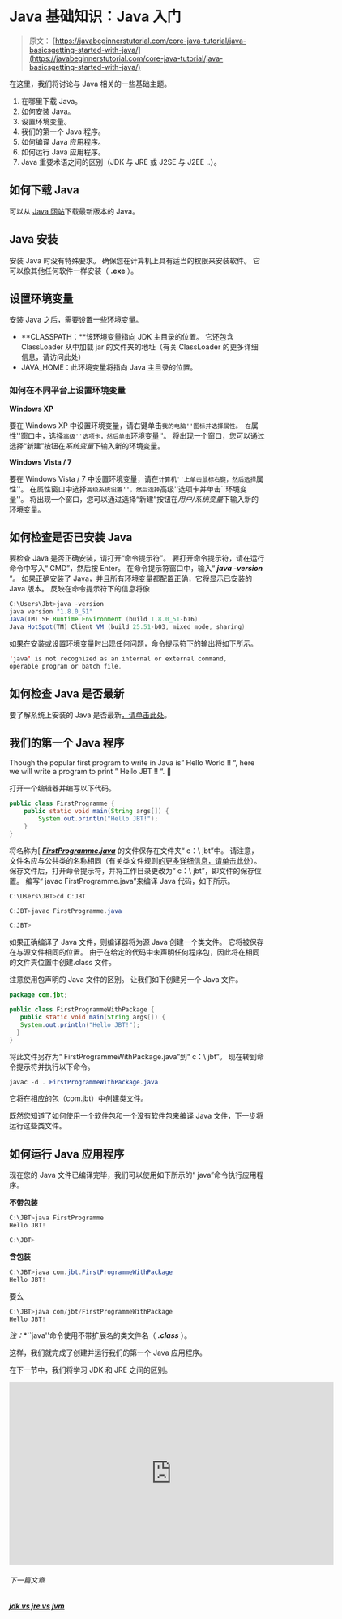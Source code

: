 # Java 基础知识：Java 入门

> 原文： [https://javabeginnerstutorial.com/core-java-tutorial/java-basicsgetting-started-with-java/](https://javabeginnerstutorial.com/core-java-tutorial/java-basicsgetting-started-with-java/)

在这里，我们将讨论与 Java 相关的一些基础主题。

1.  在哪里下载 Java。
2.  如何安装 Java。
3.  设置环境变量。
4.  我们的第一个 Java 程序。
5.  如何编译 Java 应用程序。
6.  如何运行 Java 应用程序。
7.  Java 重要术语之间的区别（JDK 与 JRE 或 J2SE 与 J2EE ..）。

## 如何下载 Java

可以从 [Java 网站](http://www.oracle.com/technetwork/java/javase/downloads/jdk8-downloads-2133151.html)下载最新版本的 Java。

## Java 安装

安装 Java 时没有特殊要求。 确保您在计算机上具有适当的权限来安装软件。 它可以像其他任何软件一样安装（ **.exe** ）。

## 设置环境变量

安装 Java 之后，需要设置一些环境变量。

*   **CLASSPATH：**该环境变量指向 JDK 主目录的位置。 它还包含 ClassLoader 从中加载 jar 的文件夹的地址（有关 ClassLoader 的更多详细信息，请访问此处）
*   JAVA_HOME：此环境变量将指向 Java 主目录的位置。

### 如何在不同平台上设置环境变量

**Windows XP**

要在 Windows XP 中设置环境变量，请右键单击``我的电脑''图标并选择属性。 在``属性''窗口中，选择``高级''选项卡，然后单击``环境变量''。 将出现一个窗口，您可以通过选择“新建”按钮在*系统变量*下输入新的环境变量。

**Windows Vista / 7**

要在 Windows Vista / 7 中设置环境变量，请在``计算机''上单击鼠标右键，然后选择``属性''。 在属性窗口中选择``高级系统设置''，然后选择``高级''选项卡并单击``环境变量''。 将出现一个窗口，您可以通过选择“新建”按钮在*用户/系统变量*下输入新的环境变量。

## 如何检查是否已安装 Java

要检查 Java 是否正确安装，请打开“命令提示符”。 要打开命令提示符，请在运行命令中写入“ CMD”，然后按 Enter。 在命令提示符窗口中，输入“ ***java -version*** ”。 如果正确安装了 Java，并且所有环境变量都配置正确，它将显示已安装的 Java 版本。 反映在命令提示符下的信息将像

```java
C:\Users\Jbt>java -version
java version "1.8.0_51"
Java(TM) SE Runtime Environment (build 1.8.0_51-b16)
Java HotSpot(TM) Client VM (build 25.51-b03, mixed mode, sharing)
```

如果在安装或设置环境变量时出现任何问题，命令提示符下的输出将如下所示。

```java
'java' is not recognized as an internal or external command,
operable program or batch file.
```

## 如何检查 Java 是否最新

要了解系统上安装的 Java 是否最新[，请单击此处](https://www.java.com/en/download/installed.jsp)。

## 我们的第一个 Java 程序

Though the popular first program to write in Java is” Hello World !! “, here we will write a program to print ” Hello JBT !! “. 🙂

打开一个编辑器并编写以下代码。

```java
public class FirstProgramme {
	public static void main(String args[]) {
		System.out.println("Hello JBT!");
	}
}
```

将名称为[ ***<u>FirstProgramme.java</u>*** 的文件保存在文件夹“ c：\ jbt”中。 请注意，文件名应与公共类的名称相同（有关类文件规则[的更多详细信息，请单击此处](https://javabeginnerstutorial.com/core-java-tutorial/java-class-object-tutorial/)）。 保存文件后，打开命令提示符，并将工作目录更改为“ c：\ jbt”，即文件的保存位置。 编写“ javac FirstProgramme.java”来编译 Java 代码，如下所示。

```java
C:\Users\JBT>cd C:JBT

C:JBT>javac FirstProgramme.java

C:JBT>
```

如果正确编译了 Java 文件，则编译器将为源 Java 创建一个类文件。 它将被保存在与源文件相同的位置。 由于在给定的代码中未声明任何程序包，因此将在相同的文件夹位置中创建.class 文件。

注意使用包声明的 Java 文件的区别。 让我们如下创建另一个 Java 文件。

```java
package com.jbt;

public class FirstProgrammeWithPackage {
   public static void main(String args[]) {
   System.out.println("Hello JBT!");
  }
} 
```

将此文件另存为“ FirstProgrammeWithPackage.java”到“ c：\ jbt”。 现在转到命令提示符并执行以下命令。

```java
javac -d . FirstProgrammeWithPackage.java
```

它将在相应的包（com.jbt）中创建类文件。

既然您知道了如何使用一个软件包和一个没有软件包来编译 Java 文件，下一步将运行这些类文件。

## 如何运行 Java 应用程序

现在您的 Java 文件已编译完毕，我们可以使用如下所示的“ java”命令执行应用程序。

**不带包装**

```java
C:\JBT>java FirstProgramme
Hello JBT!

C:\JBT>
```

**含包装**

```java
C:\JBT>java com.jbt.FirstProgrammeWithPackage
Hello JBT!
```

要么

```java
C:\JBT>java com/jbt/FirstProgrammeWithPackage
Hello JBT! 
```

**注*：**``java''命令使用不带扩展名的类文件名（ ***.class*** ）。

这样，我们就完成了创建并运行我们的第一个 Java 应用程序。

在下一节中，我们将学习 JDK 和 JRE 之间的区别。

<noscript><iframe allow="accelerometer; autoplay; encrypted-media; gyroscope; picture-in-picture" allowfullscreen="" frameborder="0" height="360" src="https://www.youtube.com/embed/nyOoLgWmmt8?feature=oembed" title="Compiling and Running Java File" width="640"></iframe></noscript>

###### 下一篇文章

##### [jdk vs jre vs jvm](https://javabeginnerstutorial.com/core-java-tutorial/jdk-vs-jre-vs-jvm/ "jdk vs jre vs jvm")